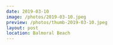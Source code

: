 ```yaml
---
date: 2019-03-10
image: /photos/2019-03-10.jpeg
preview: /photos/thumb-2019-03-10.jpeg
layout: post
location: Balmoral Beach
---
```



